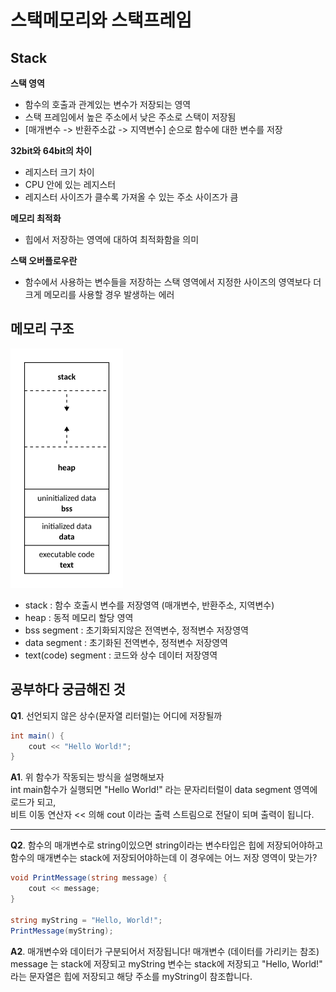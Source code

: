 # 스택메모리와 스택프레임

## Stack
**스택 영역**
- 함수의 호출과 관계있는 변수가 저장되는 영역  
- 스택 프레임에서 높은 주소에서 낮은 주소로 스택이 저장됨  
- [매개변수 -> 반환주소값 -> 지역변수] 순으로 함수에 대한 변수를 저장  

**32bit와 64bit의 차이**
- 레지스터 크기 차이  
- CPU 안에 있는 레지스터  
- 레지스터 사이즈가 클수록 가져올 수 있는 주소 사이즈가 큼  

**메모리 최적화**
- 힙에서 저장하는 영역에 대하여 최적화함을 의미  

**스택 오버플로우란**
- 함수에서 사용하는 변수들을 저장하는 스택 영역에서 지정한 사이즈의 영역보다 더 크게 메모리를 사용할 경우 발생하는 에러  

## 메모리 구조

<img src="/minkyoung/src/memory01.png">

- stack : 함수 호출시 변수를 저장영역 (매개변수, 반환주소, 지역변수)
- heap : 동적 메모리 할당 영역
- bss segment : 초기화되지않은 전역변수, 정적변수 저장영역
- data segment : 초기화된 전역변수, 정적변수 저장영역
- text(code) segment : 코드와 상수 데이터 저장영역

## 공부하다 궁금해진 것
**Q1**. 선언되지 않은 상수(문자열 리터럴)는 어디에 저장될까

``` C#
int main() {
	cout << "Hello World!";
}
```

**A1**. 
위 함수가 작동되는 방식을 설명해보자  
 int main함수가 실행되면 "Hello World!"  라는 문자리터럴이 data segment 영역에 로드가 되고,  
비트 이동 연산자 << 의해  cout 이라는 출력 스트림으로 전달이 되며 출력이 됩니다.

---
**Q2**. 함수의 매개변수로 string이있으면 string이라는 변수타입은 힙에 저장되어야하고 함수의 매개변수는 stack에 저장되어야하는데 이 경우에는 어느 저장 영역이 맞는가?

``` C#
void PrintMessage(string message) {
    cout << message;
}

string myString = "Hello, World!";
PrintMessage(myString);
```
**A2**. 매개변수와 데이터가 구분되어서 저장됩니다!
매개변수 (데이터를 가리키는 참조) message 는 stack에 저장되고
 myString 변수는 stack에 저장되고 "Hello, World!" 라는 문자열은 힙에 저장되고 해당 주소를 myString이 참조합니다.